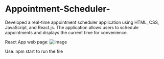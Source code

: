 # Appointment-Scheduler-
Developed a real-time appointment scheduler application using HTML, CSS, JavaScript, and React.js. The application allows users to schedule appointments and displays the current time for convenience. 

React App web page:
![image](https://github.com/GOKULRAM-K/Appointment-Scheduler-/assets/170328686/73e13905-639a-4cfe-9397-62f8649426c1)

Use: npm start 
to run the file
